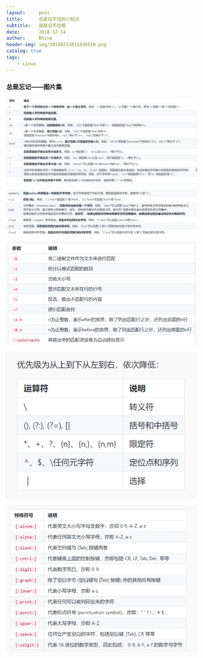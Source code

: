 ```yaml
---
layout:     post
title:      总是记不住的小知识
subtitle:   就是记不住啊
date:       2018-12-14
author:     Rhine
header-img: img/20150221011436510.png
catalog: true
tags:
    - Linux
---
```




### 总是忘记——图片集


![](https://github.com/RhineZhao/RhineZhao.github.io/blob/master/img/01.png)



![](https://github.com/RhineZhao/RhineZhao.github.io/blob/master/img/02.png)



![](https://github.com/RhineZhao/RhineZhao.github.io/blob/master/img/03.png)



![](https://github.com/RhineZhao/RhineZhao.github.io/blob/master/img/04.png)



![](https://github.com/RhineZhao/RhineZhao.github.io/blob/master/img/05.png)

